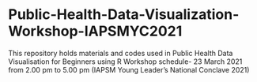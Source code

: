 # Public-Health-Data-Visualization-Workshop-IAPSMYC2021
This repository holds materials and codes used in Public Health Data Visualisation for Beginners using R
Workshop schedule- 23 March 2021 from 2.00 pm to 5.00 pm (IAPSM Young Leader’s National Conclave 2021)
